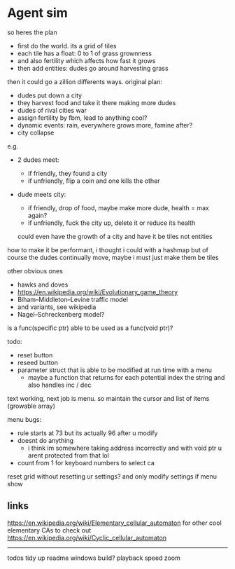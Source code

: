 # Agent sim

so heres the plan

 * first do the world. its a grid of tiles
 * each tile has a float: 0 to 1 of grass grownness
 * and also fertility which affects how fast it grows
 * then add entities: dudes go around harvesting grass

then it could go a zillion differents ways. original plan:
 * dudes put down a city
 * they harvest food and take it there making more dudes
 * dudes of rival cities war
 * assign fertility by fbm, lead to anything cool?
 * dynamic events: rain, everywhere grows more, famine after?
 * city collapse

e.g.
 * 2 dudes meet:
   * if friendly, they found a city
   * if unfriendly, flip a coin and one kills the other

 * dude meets city:
   * if friendly, drop of food, maybe make more dude, health = max again?
   * if unfriendly, fuck the city up, delete it or reduce its health

   could even have the growth of a city and have it be tiles not entities

how to make it be performant, i thought i could with a hashmap
but of course the dudes continually move, maybe i must just make them be tiles

other obvious ones
 * hawks and doves
 * https://en.wikipedia.org/wiki/Evolutionary_game_theory
 * Biham–Middleton–Levine traffic model
  * and variants, see wikipedia
 * Nagel–Schreckenberg model?

is a func(specific ptr) able to be used as a func(void ptr)?

todo: 
 * reset button
 * reseed button
 * parameter struct that is able to be modified at run time with a menu
   * maybe a function that returns for each potential index the string and also handles inc / dec


text working, next job is menu. so maintain the cursor and list of items (growable array)

menu bugs:
 * rule starts at 73 but its actually 96 after u modify
 * doesnt do anything
    * i think im somewhere taking address incorrectly and with void ptr u arent protected from that lol
 * count from 1 for keyboard numbers to select ca
 

reset grid without resetting ur settings?
and only modify settings if menu show

links
-----
https://en.wikipedia.org/wiki/Elementary_cellular_automaton for other cool elementary CAs to check out
https://en.wikipedia.org/wiki/Cyclic_cellular_automaton


-----------

todos tidy up readme
windows build?
playback speed
zoom